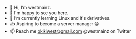 - 👋 Hi, I’m westmainz.
- 👀 I'm happy to see you here.
- 🌱 I’m currently learning Linux and it's derivatives.
- ✍️ Aspiring to become a server manager 😁
- 📫 Reach me 
okikiwest@gmail.com
@westmainz on Twitter

<!---
westmainz/westmainz is a ✨ special ✨ repository because its `README.md` (this file) appears on your GitHub profile.
You can click the Preview link to take a look at your changes.
--->
